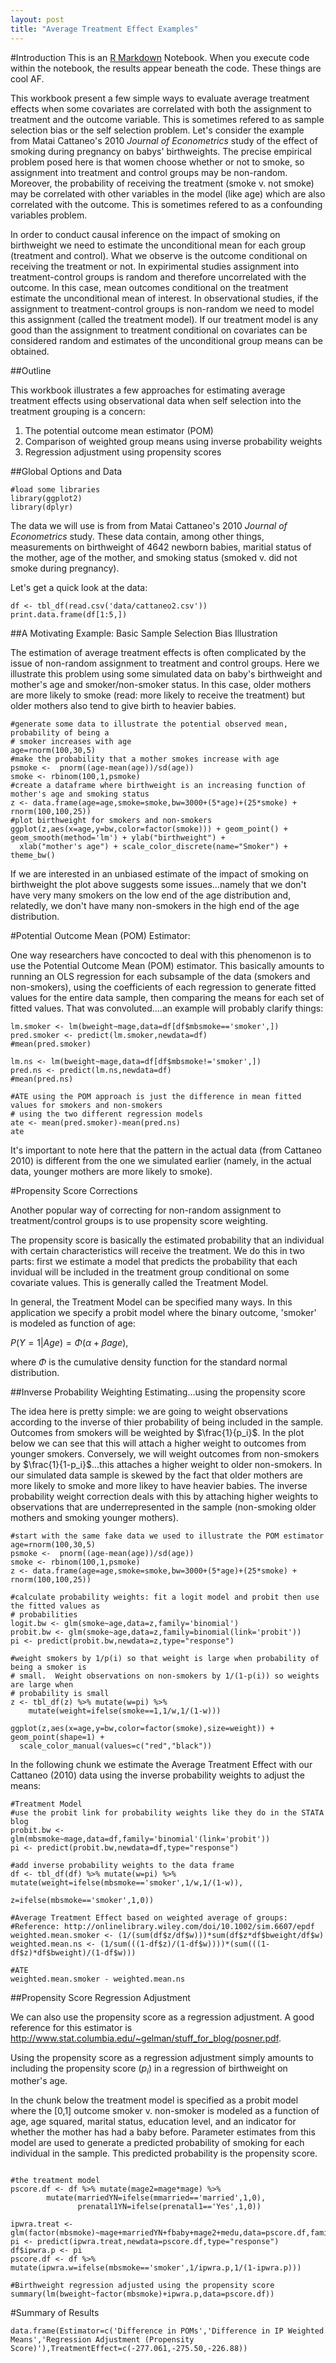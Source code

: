 ```yaml
---
layout: post
title: "Average Treatment Effect Examples"
---
```


#Introduction
This is an [R Markdown](http://rmarkdown.rstudio.com) Notebook. When you execute code within the notebook, the results appear beneath the code. These things are cool AF.

This workbook present a few simple ways to evaluate average treatment effects when some covariates are correlated with both the assignment to treatment and the outcome variable.  This is sometimes refered to as sample selection bias or the self selection problem.  Let's consider the example from Matai Cattaneo's 2010 *Journal of Econometrics* study of the effect of smoking during pregnancy on babys' birthweights.  The precise empirical problem posed here is that women choose whether or not to smoke, so assignment into treatment and control groups may be non-random.  Moreover, the probability of receiving the treatment (smoke v. not smoke) may be correlated with other variables in the model (like age) which are also correlated with the outcome.  This is sometimes refered to as a confounding variables problem.  

In order to conduct causal inference on the impact of smoking on birthweight we need to estimate the unconditional mean for each group (treatment and control).  What we observe is the outcome conditional on receiving the treatment or not.  In expirimental studies assignment into treatment-control groups is random and therefore uncorrelated with the outcome.  In this case, mean outcomes conditional on the treatment estimate the unconditional mean of interest.  In observational studies, if the assignment to treatment-control groups is non-random we need to model this assignment (called the treatment model).  If our treatment model is any good than the assignment to treatment conditional on covariates can be considered random and estimates of the unconditional group means can be obtained.

##Outline

This workbook illustrates a few approaches for estimating average treatment effects using observational data when self selection into the treatment grouping is a concern:

1. The potential outcome mean estimator (POM)
2. Comparison of weighted group means using inverse probability weights
3. Regression adjustment using propensity scores

##Global Options and Data

```{r}
#load some libraries
library(ggplot2)
library(dplyr)
```

The data we will use is from from Matai Cattaneo's 2010 *Journal of Econometrics* study.  These data contain, among other things, measurements on birthweight of 4642 newborn babies, maritial status of the mother, age of the mother, and smoking status (smoked v. did not smoke during pregnancy).

Let's get a quick look at the data:

```{r}
df <- tbl_df(read.csv('data/cattaneo2.csv'))
print.data.frame(df[1:5,])

```

##A Motivating Example: Basic Sample Selection Bias Illustration

The estimation of average treatment effects is often complicated by the issue of non-random assignment to treatment and control groups.  Here we illustrate this problem using some simulated data on baby's birthweight and mother's age and smoker/non-smoker status.  In this case, older mothers are more likely to smoke (read: more likely to receive the treatment) but older mothers also tend to give birth to heavier babies.

```{r}
#generate some data to illustrate the potential observed mean, probability of being a 
# smoker increases with age
age=rnorm(100,30,5)
#make the probability that a mother smokes increase with age
psmoke <-  pnorm((age-mean(age))/sd(age)) 
smoke <- rbinom(100,1,psmoke) 
#create a dataframe where birthweight is an increasing function of mother's age and smoking status 
z <- data.frame(age=age,smoke=smoke,bw=3000+(5*age)+(25*smoke) + rnorm(100,100,25))
#plot birthweight for smokers and non-smokers 
ggplot(z,aes(x=age,y=bw,color=factor(smoke))) + geom_point() + geom_smooth(method='lm') + ylab("birthweight") + 
  xlab("mother's age") + scale_color_discrete(name="Smoker") + theme_bw()

```

If we are interested in an unbiased estimate of the impact of smoking on birthweight the plot above suggests some issues...namely that we don't have very many smokers on the low end of the age distribution and, relatedly, we don't have many non-smokers in the high end of the age distribution.

#Potential Outcome Mean (POM) Estimator:

One way researchers have concocted to deal with this phenomenon is to use the Potential Outcome Mean (POM) estimator.  This basically amounts to running an OLS regression for each subsample of the data (smokers and non-smokers), using the coefficients of each regression to generate fitted values for the entire data sample, then comparing the means for each set of fitted values.  That was convoluted....an example will probably clarify things:

```{r}
lm.smoker <- lm(bweight~mage,data=df[df$mbsmoke=='smoker',])
pred.smoker <- predict(lm.smoker,newdata=df)
#mean(pred.smoker)

lm.ns <- lm(bweight~mage,data=df[df$mbsmoke!='smoker',])
pred.ns <- predict(lm.ns,newdata=df)
#mean(pred.ns)

#ATE using the POM approach is just the difference in mean fitted values for smokers and non-smokers
# using the two different regression models
ate <- mean(pred.smoker)-mean(pred.ns)
ate

```

It's important to note here that the pattern in the actual data (from Cattaneo 2010) is different from the one we simulated earlier (namely, in the actual data, younger mothers are more likely to smoke).

#Propensity Score Corrections

Another popular way of correcting for non-random assignment to treatment/control groups is to use propensity score weighting.  

The propensity score is basically the estimated probability that an individual with certain characteristics will receive the treatment.  We do this in two parts: first we estimate a model that predicts the probability that each invidual will be included in the treatment group conditional on some covariate values.  This is generally called the Treatment Model.  

In general, the Treatment Model can be specified many ways.  In this application we specify a probit model where the binary outcome, 'smoker' is modeled as function of age:

$P(Y=1|Age) = \Phi(\alpha + \beta age)$,

where $\Phi$ is the cumulative density function for the standard normal distribution.

##Inverse Probability Weighting Estimating...using the propensity score

The idea here is pretty simple: we are going to weight observations according to the inverse of thier probability of being included in the sample.  Outcomes from smokers will be weighted by $\frac{1}{p_i}$.  In the plot below we can see that this will attach a higher weight to outcomes from younger smokers.  Conversely, we will weight outcomes from non-smokers by $\frac{1}{1-p_i}$...this attaches a higher weight to older non-smokers.  In our simulated data sample is skewed by the fact that older mothers are more likely to smoke and more likey to have heavier babies.  The inverse probability weight correction deals with this by attaching higher weights to observations that are underrepresented in the sample (non-smoking older mothers and smoking younger mothers).  

```{r}
#start with the same fake data we used to illustrate the POM estimator
age=rnorm(100,30,5)
psmoke <-  pnorm((age-mean(age))/sd(age))
smoke <- rbinom(100,1,psmoke)
z <- data.frame(age=age,smoke=smoke,bw=3000+(5*age)+(25*smoke) + rnorm(100,100,25))

#calculate probability weights: fit a logit model and probit then use the fitted values as 
# probabilities
logit.bw <- glm(smoke~age,data=z,family='binomial')
probit.bw <- glm(smoke~age,data=z,family=binomial(link='probit'))
pi <- predict(probit.bw,newdata=z,type="response")

#weight smokers by 1/p(i) so that weight is large when probability of being a smoker is
# small.  Weight observations on non-smokers by 1/(1-p(i)) so weights are large when 
# probability is small
z <- tbl_df(z) %>% mutate(w=pi) %>% 
    mutate(weight=ifelse(smoke==1,1/w,1/(1-w)))

ggplot(z,aes(x=age,y=bw,color=factor(smoke),size=weight)) + geom_point(shape=1) + 
  scale_color_manual(values=c("red","black")) 

```


In the following chunk we estimate the Average Treatment Effect with our Cattaneo (2010) data using the inverse probability weights to adjust the means:

```{r}
#Treatment Model
#use the probit link for probability weights like they do in the STATA blog
probit.bw <- glm(mbsmoke~mage,data=df,family='binomial'(link='probit'))
pi <- predict(probit.bw,newdata=df,type="response")

#add inverse probability weights to the data frame
df <- tbl_df(df) %>% mutate(w=pi) %>% mutate(weight=ifelse(mbsmoke=='smoker',1/w,1/(1-w)),
                                             z=ifelse(mbsmoke=='smoker',1,0))

#Average Treatment Effect based on weighted average of groups: 
#Reference: http://onlinelibrary.wiley.com/doi/10.1002/sim.6607/epdf
weighted.mean.smoker <- (1/(sum(df$z/df$w)))*sum(df$z*df$bweight/df$w)
weighted.mean.ns <- (1/sum(((1-df$z)/(1-df$w))))*(sum(((1-df$z)*df$bweight)/(1-df$w)))

#ATE
weighted.mean.smoker - weighted.mean.ns

```

##Propensity Score Regression Adjustment

We can also use the propensity score as a regression adjustment.  A good reference for this estimator is http://www.stat.columbia.edu/~gelman/stuff_for_blog/posner.pdf.  

Using the propensity score as a regression adjustment simply amounts to including the propensity score ($p_i$) in a regression of birthweight on mother's age.

In the chunk below the treatment model is specified as a probit model where the [0,1] outcome smoker v. non-smoker is modeled as a function of age, age squared, marital status, education level, and an indicator for whether the mother has had a baby before.  Parameter estimates from this model are used to generate a predicted probability of smoking for each individual in the sample.  This predicted probability is the propensity score.  
```{r}

#the treatment model
pscore.df <- df %>% mutate(mage2=mage*mage) %>%
        mutate(marriedYN=ifelse(mmarried=='married',1,0),
               prenatal1YN=ifelse(prenatal1=='Yes',1,0))

ipwra.treat <- glm(factor(mbsmoke)~mage+marriedYN+fbaby+mage2+medu,data=pscore.df,family='binomial'(link='probit'))
pi <- predict(ipwra.treat,newdata=pscore.df,type="response")
df$ipwra.p <- pi
pscore.df <- df %>% mutate(ipwra.w=ifelse(mbsmoke=='smoker',1/ipwra.p,1/(1-ipwra.p)))

#Birthweight regression adjusted using the propensity score
summary(lm(bweight~factor(mbsmoke)+ipwra.p,data=pscore.df))

```

#Summary of Results

```{r}
data.frame(Estimator=c('Difference in POMs','Difference in IP Weighted Means','Regression Adjustment (Propensity Score)'),TreatmentEffect=c(-277.061,-275.50,-226.88))
```


